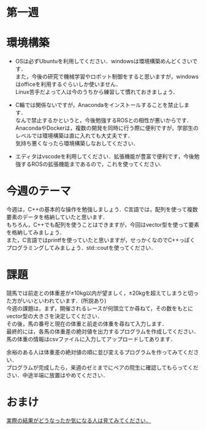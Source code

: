 # 第一週
# 環境構築
- OSは必ずUbuntuを利用してください．windowsは環境構築めんどくさいです．<br> また，今後の研究で機械学習やロボット制御をすると思いますが，windowsはofficeを利用するぐらいしか使いません．<br> Linux苦手だよって人は今のうちから練習して慣れておきましょう．

- C輪では関係ないですが，Anacondaをインストールすることを禁止します．<br> なんで禁止するかというと，今後勉強するROSとの相性が悪いからです．<br> AnacondaやDockerは，複数の開発を同時に行う際に便利ですが，学部生のレベルでは環境構築は直に入れても大丈夫です．<br>気持ち悪くなったら環境構築しなおしてください．

- エディタはvscodeを利用してください．拡張機能が豊富で便利です，今後勉強するROSの拡張機能まであるので，これを使ってください.

# 今週のテーマ
今週は，C++の基本的な操作を勉強しましょう．C言語では，配列を使って複数要素のデータを格納していたと思います．<br> もちろん，C++でも配列を使うことはできますが，今回はvector型を使って要素を格納してみましょう．<br>
また，C言語ではprintfを使っていたと思いますが，せっかくなのでC++っぽくプログラミングしてみましょう．std::coutを使ってください．

# 課題
競馬では前走との体重差が±10kg以内が望ましく，±20kgを超えてしまうと切った方がいいといわれています．(所説あり)<br>
今週の課題は，まず，開催されるレースが何頭立てか尋ねて，その数をもとにvector型の大きさを決定してください．<br>
その後，馬の番号と現在の体重と前走の体重を尋ねて入力します．<br>
最終的には，各馬の体重差の絶対値を出力するプログラムを作成してください．<br>
馬の体重の情報はcsvファイルに入力してアップロードしてあります．<br>

余裕のある人は体重差の絶対値の順に並び変えるプログラムを作ってみてください．<br>
プログラムが完成したら，来週のゼミまでにペアの院生に確認してもらってください．中途半端に放置はやめてください．

# おまけ
[実際の結果がどうなったか気になる人は見てみてください．](https://www.youtube.com/watch?v=F4HYbBgtR0s)
